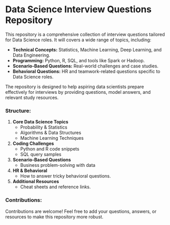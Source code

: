# Data Science Interview Questions Repository

This repository is a comprehensive collection of interview questions tailored for Data Science roles. It will covers a wide range of topics, including:

- **Technical Concepts:** Statistics, Machine Learning, Deep Learning, and Data Engineering.
- **Programming:** Python, R, SQL, and tools like Spark or Hadoop.
- **Scenario-Based Questions:** Real-world challenges and case studies.
- **Behavioral Questions:** HR and teamwork-related questions specific to Data Science roles.

The repository is designed to help aspiring data scientists prepare effectively for interviews by providing questions, model answers, and relevant study resources.

### Structure:
1. **Core Data Science Topics**
   - Probability & Statistics
   - Algorithms & Data Structures
   - Machine Learning Techniques
2. **Coding Challenges**
   - Python and R code snippets
   - SQL query samples
3. **Scenario-Based Questions**
   - Business problem-solving with data
4. **HR & Behavioral**
   - How to answer tricky behavioral questions.
5. **Additional Resources**
   - Cheat sheets and reference links.

### Contributions:
Contributions are welcome! Feel free to add your questions, answers, or resources to make this repository more robust.

